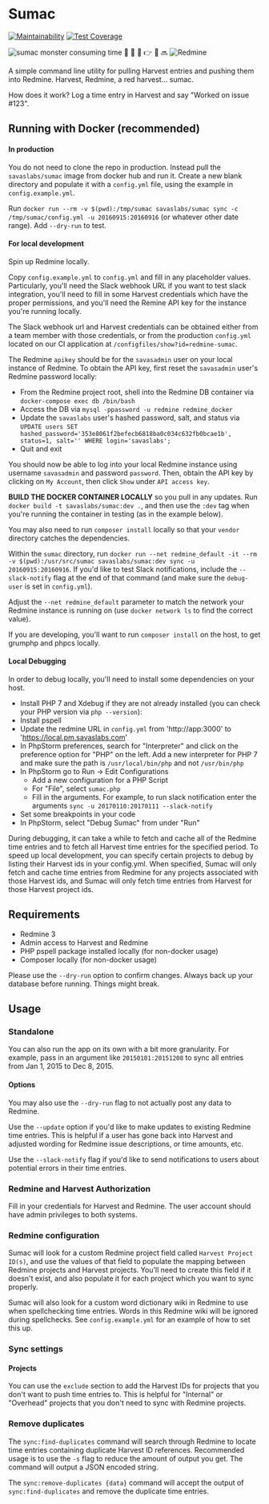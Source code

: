 # Sumac

[![Maintainability](https://api.codeclimate.com/v1/badges/5bd0fe53491d1eea2b28/maintainability)](https://codeclimate.com/github/savaslabs/sumac/maintainability)
[![Test Coverage](https://api.codeclimate.com/v1/badges/5bd0fe53491d1eea2b28/test_coverage)](https://codeclimate.com/github/savaslabs/sumac/test_coverage)

![sumac monster consuming time](monster-sumac.gif "sumac monster consuming time")   :rocket:  :raised_hands: :pray: :point_right: :satellite: :soon: ![Redmine](redmine.png "Redmine") 

A simple command line utility for pulling Harvest entries and pushing them into Redmine. Harvest, Redmine, a red harvest... sumac.

How does it work? Log a time entry in Harvest and say "Worked on issue #123".

## Running with Docker (recommended)

#### In production

You do not need to clone the repo in production. Instead pull the `savaslabs/sumac` image from docker hub and run it. Create a new blank directory and populate it with a `config.yml` file, using the example in `config.example.yml`.

Run `docker run --rm -v $(pwd):/tmp/sumac savaslabs/sumac sync -c /tmp/sumac/config.yml -u 20160915:20160916` (or whatever other date range). Add `--dry-run` to test.

#### For local development

Spin up Redmine locally.

Copy `config.example.yml` to `config.yml` and fill in any placeholder values. Particularly, you'll need the Slack webhook URL if you want to test slack integration, you'll need to fill in some Harvest credentials which have the proper permissions, and you'll need the Remine API key for the instance you're running locally.

The Slack webhook url and Harvest credentials can be obtained either from a team member with those credentials, or from the production `config.yml` located on our CI application at `/configfiles/show?id=redmine-sumac`.

The Redmine `apikey` should be for the `savasadmin` user on your local instance of Redmine. To obtain the API key, first reset the `savasadmin` user's Redmine password locally:

- From the Redmine project root, shell into the Redmine DB container via `docker-compose exec db /bin/bash`
- Access the DB via `mysql -ppassword -u redmine redmine_docker` 
- Update the `savaslabs` user's hashed password, salt, and status via `UPDATE users SET hashed_password='353e8061f2befecb6818ba0c034c632fb0bcae1b', status=1, salt='' WHERE login='savaslabs';`
- Quit and exit

You should now be able to log into your local Redmine instance using username `savasadmin` and password `password`. Then, obtain the API key by clicking on `My Account`, then click `Show` under `API access key`.

**BUILD THE DOCKER CONTAINER LOCALLY** so you pull in any updates. Run `docker build -t savaslabs/sumac:dev .`, and then use the `:dev` tag when you're running the container in testing (as in the example below).

You may also need to run `composer install` locally so that your `vendor` directory catches the dependencies.

Within the `sumac` directory, run `docker run --net redmine_default -it --rm -v $(pwd):/usr/src/sumac savaslabs/sumac:dev sync -u 20160915:20160916`. If you'd like to test Slack notifications, include the `--slack-notify` flag at the end of that command (and make sure the `debug-user` is set in `config.yml`).

Adjust the `--net redmine_default` parameter to match the network your Redmine instance is running on  (use `docker network ls` to find the correct value).

If you are developing, you'll want to run `composer install` on the host, to get grumphp and phpcs locally.

#### Local Debugging

In order to debug locally, you'll need to install some dependencies on your host.

- Install PHP 7 and Xdebug if they are not already installed (you can check your PHP version via `php --version`):
- Install pspell
- Update the redmine URL in `config.yml` from 'http://app:3000' to 'https://local.pm.savaslabs.com'
- In PhpStorm preferences, search for "Interpreter" and click on the preference option for "PHP" on the left. Add a new interpreter for PHP 7 and make sure the path is `/usr/local/bin/php` and not `/usr/bin/php`
- In PhpStorm go to Run -> Edit Configurations
    - Add a new configuration for a PHP Script
    - For "File", select `sumac.php`
    - Fill in the arguments. For example, to run slack notification enter the arguments `sync -u 20170110:20170111 --slack-notify`
- Set some breakpoints in your code
- In PhpStorm, select "Debug Sumac" from under "Run"

During debugging, it can take a while to fetch and cache all of the Redmine time entries and to fetch all Harvest time entries for the specified period. To speed up local development, you can specify certain projects to debug by listing their Harvest ids in your config.yml. When specified, Sumac will only fetch and cache time entries from Redmine for any projects associated with those Harvest ids, and Sumac will only fetch time entries from Harvest for those Harvest project ids. 

## Requirements

- Redmine 3
- Admin access to Harvest and Redmine
- PHP pspell package installed locally (for non-docker usage)
- Composer locally (for non-docker usage)

Please use the `--dry-run` option to confirm changes. Always back up your database before running. Things might break.

## Usage

### Standalone

You can also run the app on its own with a bit more granularity. For example, pass in an argument like `20150101:20151208` to sync all entries from Jan 1, 2015 to Dec 8, 2015.

#### Options

You may also use the `--dry-run` flag to not actually post any data to Redmine.

Use the `--update` option if you'd like to make updates to existing Redmine time entries. This is helpful if a user has gone back into Harvest and adjusted wording for Redmine issue descriptions, or time amounts, etc.

Use the `--slack-notify` flag if you'd like to send notifications to users about potential errors in their time entries.

### Redmine and Harvest Authorization

Fill in your credentials for Harvest and Redmine. The user account should have admin privileges to both systems.

### Redmine configuration

Sumac will look for a custom Redmine project field called `Harvest Project ID(s)`, and use the values of that field to populate the mapping between Redmine projects and Harvest projects. You'll need to create this field if it doesn't exist, and also populate it for each project which you want to sync properly.

Sumac will also look for a custom word dictionary wiki in Redmine to use when spellchecking time entries. Words in this Redmine wiki will be ignored during spellchecks. See `config.example.yml` for an example of how to set this up.

### Sync settings

#### Projects

You can use the `exclude` section to add the Harvest IDs for projects that you don't want to push time entries to. This is helpful for "Internal" or "Overhead" projects that you don't need to sync with Redmine projects.

### Remove duplicates

The `sync:find-duplicates` command will search through Redmine to locate time entries containing duplicate Harvest ID references. Recommended usage is to use the `-s` flag to reduce the amount of output you get. The command will output a JSON encoded string.

The `sync:remove-duplicates {data}` command will accept the output of `sync:find-duplicates` and remove the duplicate time entries.
